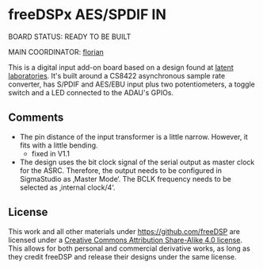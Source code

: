 # freeDSPx AES/SPDIF IN

BOARD STATUS: READY TO BE BUILT

MAIN COORDINATOR: [florian](https://github.com/FlorianPfeil)

This is a digital input add-on board based on a design found at [latent laboratories](http://www.latentlaboratories.com/dsp-01/). It's built around a CS8422 asynchronous sample rate converter, has S/PDIF and AES/EBU input plus two potentiometers, a toggle switch and a LED connected to the ADAU's GPIOs.

## Comments

* The pin distance of the input transformer is a little narrow. However, it fits with a little bending.
  * fixed in V1.1
* The design uses the bit clock signal of the serial output as master clock for the ASRC. Therefore, the output needs to be configured in SigmaStudio as ‚Master Mode‘. The BCLK frequency needs to be selected as ‚internal clock/4‘.

## License

This work and all other materials under https://github.com/freeDSP are licensed under a <a rel="license" href="http://creativecommons.org/licenses/by-sa/4.0/legalcode">Creative Commons Attribution Share-Alike 4.0 license</a>. This allows for both personal and commercial derivative works, as long as they credit freeDSP and release their designs under the same license. 
